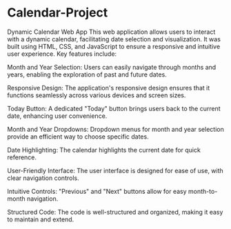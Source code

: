 # Calendar-Project
Dynamic Calendar Web App
This web application allows users to interact with a dynamic calendar, facilitating date selection and visualization. It was built using HTML, CSS, and JavaScript to ensure a responsive and intuitive user experience. Key features include:

Month and Year Selection: Users can easily navigate through months and years, enabling the exploration of past and future dates.

Responsive Design: The application's responsive design ensures that it functions seamlessly across various devices and screen sizes.

Today Button: A dedicated "Today" button brings users back to the current date, enhancing user convenience.

Month and Year Dropdowns: Dropdown menus for month and year selection provide an efficient way to choose specific dates.

Date Highlighting: The calendar highlights the current date for quick reference.

User-Friendly Interface: The user interface is designed for ease of use, with clear navigation controls.

Intuitive Controls: "Previous" and "Next" buttons allow for easy month-to-month navigation.

Structured Code: The code is well-structured and organized, making it easy to maintain and extend.
